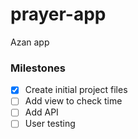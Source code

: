 # prayer-app
Azan app


### Milestones

- [x] Create initial project files
- [ ] Add view to check time
- [ ] Add API
- [ ] User testing
